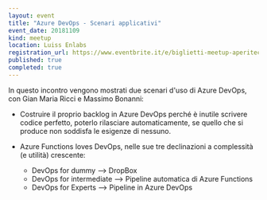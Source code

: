 ```yaml
---
layout: event
title: "Azure DevOps - Scenari applicativi"
event_date: 20181109
kind: meetup
location: Luiss Enlabs
registration_url: https://www.eventbrite.it/e/biglietti-meetup-aperitech-di-domusdotnet-50533917307
published: true
completed: true
---
```


In questo incontro vengono mostrati due scenari d'uso di Azure DevOps, con Gian Maria Ricci e Massimo Bonanni:

- Costruire il proprio backlog in Azure DevOps perché è inutile scrivere codice perfetto, poterlo rilasciare automaticamente, se quello che si produce non soddisfa le esigenze di nessuno.

- Azure Functions loves DevOps, nelle sue tre declinazioni a complessità (e utilità) crescente:
    - DevOps for dummy --> DropBox
    - DevOps for intermediate --> Pipeline automatica di Azure Functions
    - DevOps for Experts --> Pipeline in Azure DevOps